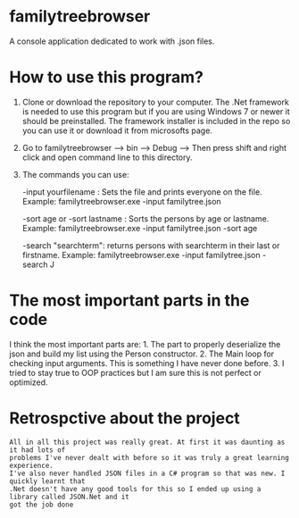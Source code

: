 # familytreebrowser
A console application dedicated to work with .json files. 

# How to use this program?
  1. Clone or download the repository to your computer. The .Net framework is needed to use this program but if you are using Windows 7 or newer it should be preinstalled. The framework installer is included in the repo so you can use it or download it from microsofts page.
  2. Go to familytreebrowser --> bin --> Debug --> Then press shift and right click and open command line to this directory.
  3. The commands you can use:
  
      -input yourfilename : Sets the file and prints everyone on the file. Example: familytreebrowser.exe -input familytree.json
      
      -sort age or -sort lastname : Sorts the persons by age or lastname. Example: familytreebrowser.exe -input familytree.json -sort age
      
      -search "searchterm": returns persons with searchterm in their last or firstname. Example: familytreebrowser.exe -input familytree.json -search J
      
# The most important parts in the code

I think the most important parts are:
    1. The part to properly deserialize the json and build my list using the Person constructor.
    2. The Main loop for checking input arguments. This is something I have never done before. 
    3. I tried to stay true to OOP practices but I am sure this is not perfect or optimized.
    
# Retrospctive about the project

    All in all this project was really great. At first it was daunting as it had lots of 
    problems I've never dealt with before so it was truly a great learning experience. 
    I've also never handled JSON files in a C# program so that was new. I quickly learnt that
    .Net doesn't have any good tools for this so I ended up using a library called JSON.Net and it 
    got the job done 
